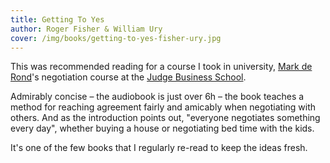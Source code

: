 ```yaml
---
title: Getting To Yes
author: Roger Fisher & William Ury
cover: /img/books/getting-to-yes-fisher-ury.jpg
---
```


This was recommended reading for a course I took in university, [Mark de Rond](https://en.wikipedia.org/wiki/Mark_de_Rond)'s negotiation course at the [Judge Business School](https://en.wikipedia.org/wiki/Cambridge_Judge_Business_School).

Admirably concise – the audiobook is just over 6h – the book teaches a method for reaching agreement fairly and amicably when negotiating with others. And as the introduction points out, "everyone negotiates something every day", whether buying a house or negotiating bed time with the kids. 

It's one of the few books that I regularly re-read to keep the ideas fresh.